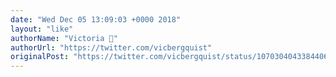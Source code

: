 ```yaml
---
date: "Wed Dec 05 13:09:03 +0000 2018"
layout: "like"
authorName: "Victoria 🦄"
authorUrl: "https://twitter.com/vicbergquist"
originalPost: "https://twitter.com/vicbergquist/status/1070304043384406016"
---
```

